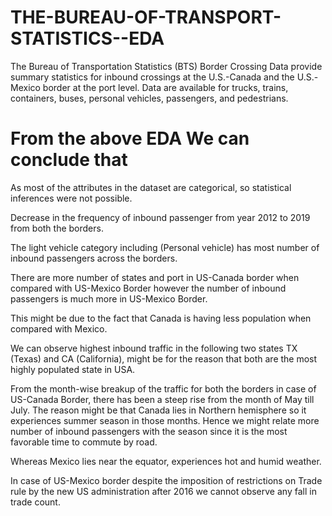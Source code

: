 # THE-BUREAU-OF-TRANSPORT-STATISTICS--EDA
The Bureau of Transportation Statistics (BTS) Border Crossing Data provide summary statistics for inbound crossings at the U.S.-Canada and the U.S.-Mexico border at the port level. Data are available for trucks, trains, containers, buses, personal vehicles, passengers, and pedestrians.

 # From the above EDA We can conclude that 
As most of the attributes in the dataset are categorical, so statistical inferences were not possible. 

Decrease in the frequency of inbound passenger from year 2012 to 2019 from both the borders.

The light vehicle category including (Personal vehicle) has most number of inbound passengers across the borders.

There are more number of states and port in US-Canada border when compared with US-Mexico Border however the number of inbound passengers is much more in US-Mexico Border.

This might be due to the fact that Canada is having less population when compared with Mexico.

We can observe highest inbound traffic in the following two states TX (Texas) and CA (California), might be for the reason that both are the most highly populated state in USA.

From the month-wise breakup of the traffic for both the borders in case of US-Canada Border, there has been a steep rise from the month of May till July. The reason might be that Canada lies in Northern hemisphere so it experiences summer season in those months. Hence we might relate more number of inbound passengers with the season since it is the most favorable time to commute by road.

Whereas Mexico lies near the equator, experiences hot and humid weather. 

In case of US-Mexico border despite the imposition of restrictions on Trade rule by the new US administration after 2016 we cannot observe any fall in trade count.
